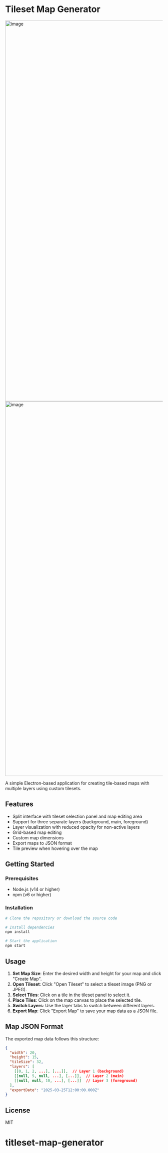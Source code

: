 # Tileset Map Generator

<img width="1212" alt="image" src="https://github.com/user-attachments/assets/dfb96d76-d690-45cc-a172-a801a645a678" />

<img width="1193" alt="image" src="https://github.com/user-attachments/assets/58734508-29b9-4852-842c-a484f907a6a5" />



A simple Electron-based application for creating tile-based maps with multiple layers using custom tilesets.

## Features

- Split interface with tileset selection panel and map editing area
- Support for three separate layers (background, main, foreground)
- Layer visualization with reduced opacity for non-active layers
- Grid-based map editing
- Custom map dimensions
- Export maps to JSON format
- Tile preview when hovering over the map

## Getting Started

### Prerequisites

- Node.js (v14 or higher)
- npm (v6 or higher)

### Installation

```bash
# Clone the repository or download the source code

# Install dependencies
npm install

# Start the application
npm start
```

## Usage

1. **Set Map Size**: Enter the desired width and height for your map and click "Create Map".
2. **Open Tileset**: Click "Open Tileset" to select a tileset image (PNG or JPEG).
3. **Select Tiles**: Click on a tile in the tileset panel to select it.
4. **Place Tiles**: Click on the map canvas to place the selected tile.
5. **Switch Layers**: Use the layer tabs to switch between different layers.
6. **Export Map**: Click "Export Map" to save your map data as a JSON file.

## Map JSON Format

The exported map data follows this structure:

```json
{
  "width": 20,
  "height": 15,
  "tileSize": 32,
  "layers": [
    [[0, 1, 2, ...], [...]],  // Layer 1 (background)
    [[null, 5, null, ...], [...]],  // Layer 2 (main)
    [[null, null, 10, ...], [...]]  // Layer 3 (foreground)
  ],
  "exportDate": "2025-03-25T12:00:00.000Z"
}
```

## License

MIT
# titleset-map-generator
